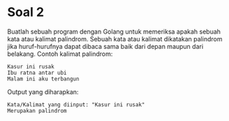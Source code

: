 # Soal 2

Buatlah sebuah program dengan Golang untuk memeriksa apakah sebuah kata atau kalimat palindrom. Sebuah kata atau kalimat dikatakan palindrom jika huruf-hurufnya dapat dibaca sama baik dari depan maupun dari belakang. Contoh kalimat palindrom:

```
Kasur ini rusak
Ibu ratna antar ubi
Malam ini aku terbangun
```

Output yang diharapkan:

```
Kata/Kalimat yang diinput: "Kasur ini rusak"
Merupakan palindrom
```